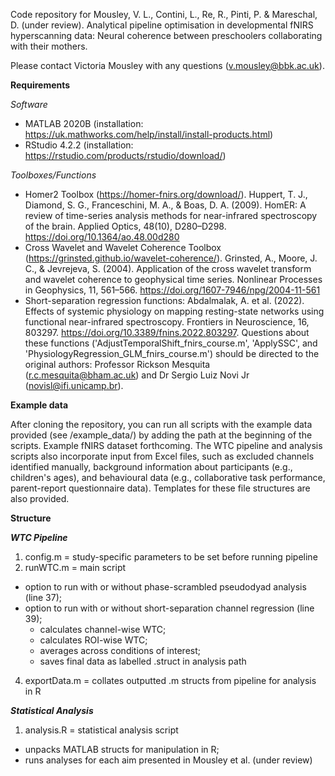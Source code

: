 Code repository for Mousley, V. L., Contini, L., Re, R., Pinti, P. & Mareschal, D. (under review). Analytical pipeline optimisation in developmental fNIRS hyperscanning data: Neural coherence between preschoolers collaborating with their mothers. 

Please contact Victoria Mousley with any questions (v.mousley@bbk.ac.uk).

**Requirements**

_Software_

  - MATLAB 2020B (installation: https://uk.mathworks.com/help/install/install-products.html)
  - RStudio 4.2.2 (installation: https://rstudio.com/products/rstudio/download/)

_Toolboxes/Functions_

  - Homer2 Toolbox (https://homer-fnirs.org/download/). Huppert, T. J., Diamond, S. G., Franceschini, M. A., & Boas, D. A. (2009). HomER: A review of time-series analysis methods for near-infrared spectroscopy of the brain. Applied Optics, 48(10), D280–D298. https://doi.org/10.1364/ao.48.00d280
  - Cross Wavelet and Wavelet Coherence Toolbox (https://grinsted.github.io/wavelet-coherence/). Grinsted, A., Moore, J. C., & Jevrejeva, S. (2004). Application of the cross wavelet transform and wavelet coherence to geophysical time series. Nonlinear Processes in Geophysics, 11, 561–566. https://doi.org/1607-7946/npg/2004-11-561
  - Short-separation regression functions: Abdalmalak, A. et al. (2022). Effects of systemic physiology on mapping resting-state networks using functional near-infrared spectroscopy. Frontiers in Neuroscience, 16, 803297. https://doi.org/10.3389/fnins.2022.803297. Questions about these functions ('AdjustTemporalShift_fnirs_course.m', 'ApplySSC', and 'PhysiologyRegression_GLM_fnirs_course.m') should be directed to the original authors: Professor Rickson Mesquita (r.c.mesquita@bham.ac.uk) and Dr Sergio Luiz Novi Jr (novisl@ifi.unicamp.br).
  
**Example data**

After cloning the repository, you can run all scripts with the example data provided (see /example_data/) by adding the path at the beginning of the scripts. Example fNIRS dataset forthcoming. The WTC pipeline and analysis scripts also incorporate input from Excel files, such as excluded channels identified manually, background information about participants (e.g., children's ages), and behavioural data (e.g., collaborative task performance, parent-report questionnaire data). Templates for these file structures are also provided.

**Structure**

***WTC Pipeline***
1. config.m = study-specific parameters to be set before running pipeline
2. runWTC.m = main script
  - option to run with or without phase-scrambled pseudodyad analysis (line 37);
  - option to run with or without short-separation channel regression (line 39);
    - calculates channel-wise WTC;
    - calculates ROI-wise WTC;
    - averages across conditions of interest;
    - saves final data as labelled .struct in analysis path
4. exportData.m = collates outputted .m structs from pipeline for analysis in R

***Statistical Analysis***
1. analysis.R = statistical analysis script
  - unpacks MATLAB structs for manipulation in R;
  - runs analyses for each aim presented in Mousley et al. (under review)
